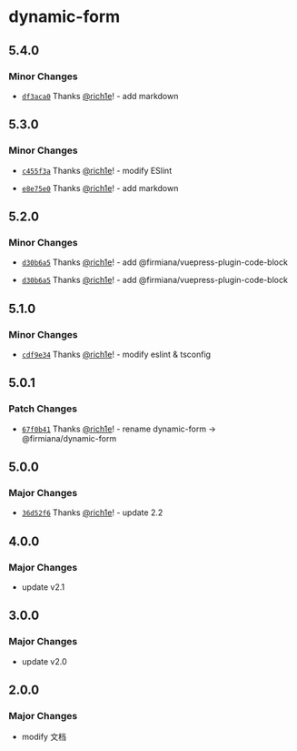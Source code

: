 # dynamic-form

## 5.4.0

### Minor Changes

- [`df3aca0`](https://github.com/rich1e/firmiana/commit/df3aca00fefb51da4a03c636bb7965ab54760217) Thanks [@rich1e](https://github.com/rich1e)! - add markdown

## 5.3.0

### Minor Changes

- [`c455f3a`](https://github.com/rich1e/firmiana/commit/c455f3a9e8f3a90017e9a97bf4dc813da9f7bb8a) Thanks [@rich1e](https://github.com/rich1e)! - modify ESlint

- [`e8e75e0`](https://github.com/rich1e/firmiana/commit/e8e75e0449c65fbee2c8fdc1d9f12e45aaa8618f) Thanks [@rich1e](https://github.com/rich1e)! - add markdown

## 5.2.0

### Minor Changes

- [`d30b6a5`](https://github.com/rich1e/firmiana/commit/d30b6a55f67dbd9560a9f3f8a88e56a303a633be) Thanks [@rich1e](https://github.com/rich1e)! - add @firmiana/vuepress-plugin-code-block

- [`d30b6a5`](https://github.com/rich1e/firmiana/commit/d30b6a55f67dbd9560a9f3f8a88e56a303a633be) Thanks [@rich1e](https://github.com/rich1e)! - add @firmiana/vuepress-plugin-code-block

## 5.1.0

### Minor Changes

- [`cdf9e34`](https://github.com/rich1e/firmiana/commit/cdf9e345f45d7bae13a731021ba36fd0a677c553) Thanks [@rich1e](https://github.com/rich1e)! - modify eslint & tsconfig

## 5.0.1

### Patch Changes

- [`67f0b41`](https://github.com/rich1e/firmiana/commit/67f0b411750e92f51d761d404ecdb2c67160153f) Thanks [@rich1e](https://github.com/rich1e)! - rename dynamic-form -> @firmiana/dynamic-form

## 5.0.0

### Major Changes

- [`36d52f6`](https://github.com/rich1e/firmiana/commit/36d52f6572bfb3022fa50469023bc2c67169ceec) Thanks [@rich1e](https://github.com/rich1e)! - update 2.2

## 4.0.0

### Major Changes

- update v2.1

## 3.0.0

### Major Changes

- update v2.0

## 2.0.0

### Major Changes

- modify 文档
